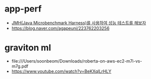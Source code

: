 # app-perf

* [JMH(Java Microbenchmark Harness)를 사용하여 성능 테스트를 해보자](https://yainii.tistory.com/30)
* https://blog.naver.com/agapeuni/223762203256



# graviton ml
* file:///Users/soonbeom/Downloads/roberta-on-aws-ec2-m7i-vs-m7g.pdf
* https://www.youtube.com/watch?v=BeKXqlLrHLY
